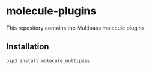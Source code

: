 # molecule-plugins

This repository contains the Multipass molecule plugins.

## Installation

```bash
pip3 install molecule_multipass
```
